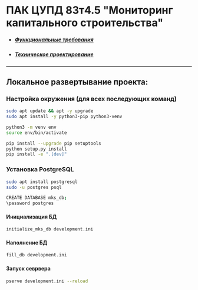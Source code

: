 # ПАК ЦУПД 83т4.5 "Мониторинг капитального строительства"

- ##### [Функциональные требования](https://confluence.rd.aorti.ru/pages/viewpage.action?pageId=34288411)
- ##### [Техническое проектирование](https://gitlab.rd.aorti.ru/ntc-sria/nio1/analytics2/-/tree/master/%D0%A6%D0%A3%D0%9F%D0%94/%D0%9C%D0%9A%D0%A1/%D0%A2%D0%9F%20%D0%BD%D0%B0%20%D1%80%D0%B0%D0%B7%D1%80%D0%B0%D0%B1%D0%BE%D1%82%D0%BA%D1%83%20%D0%9F%D0%98)

--------------------------------------------------------------------------------
## Локальное развертывание проекта:
### Настройка окружения (для всех последующих команд)
```sh
sudo apt update && apt -y upgrade
sudo apt install -y python3-pip python3-venv

python3 -m venv env
source env/bin/activate

pip install --upgrade pip setuptools
python setup.py install
pip install -e ".[dev]" 
``` 

### Установка PostgreSQL 
```sh
sudo apt install postgresql
sudo -u postgres psql

CREATE DATABASE mks_db;
\password postgres
``` 
#### Инициализация БД
```sh
initialize_mks_db development.ini
```

#### Наполнение БД
```sh
fill_db development.ini
```

#### Запуск севрвера
```sh
pserve development.ini --reload
```
